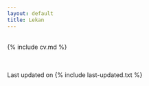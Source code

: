 ```yaml
---
layout: default
title: Lekan
---
```

<script src="https://platform.linkedin.com/badges/js/profile.js" async defer type="text/javascript"></script>

<div class="col-md-2 vcenter idxHdr">
  <a href="/downloads/me-style.jpg">
   </a>
</div>

<br>
{% include cv.md %}
<br>



<br><br>
Last updated on {% include last-updated.txt %}
